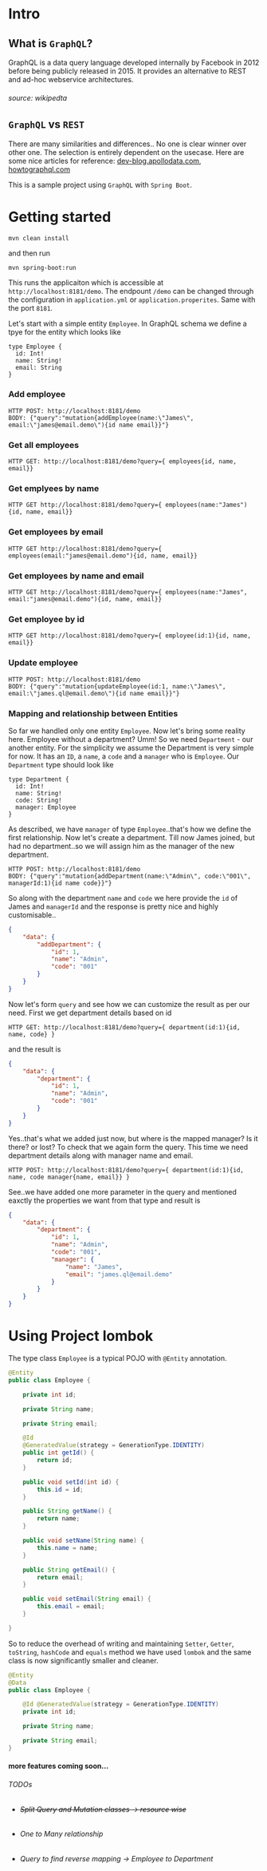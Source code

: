 # Intro
## What is `GraphQL`?
GraphQL is a data query language developed internally by Facebook in 2012 before being publicly released in 2015. It provides an alternative to REST and ad-hoc webservice architectures.
###### source: wikipedta

## `GraphQL` vs `REST`
There are many similarities and differences.. No one is clear winner over other one. The selection is entirely dependent on the usecase.
Here are some nice articles for reference:
[dev-blog.apollodata.com](https://dev-blog.apollodata.com/graphql-vs-rest-5d425123e34b), 
[howtographql.com](https://www.howtographql.com/basics/1-graphql-is-the-better-rest/)

This is a sample project using `GraphQL` with `Spring Boot`.

# Getting started

```
mvn clean install
```
 and then run 

 ```
 mvn spring-boot:run
 ```

 This runs the applicaiton which is accessible at `http://localhost:8181/demo`. The endpount `/demo` can be changed through the configuration in `application.yml` or `application.properites`. Same with the port `8181`.


Let's start with a simple entity `Employee`. In GraphQL schema we define a tpye for the entity which looks like 
```
type Employee {
  id: Int!
  name: String!
  email: String
}
```

### Add employee
```URL
HTTP POST: http://localhost:8181/demo
BODY: {"query":"mutation{addEmployee(name:\"James\", email:\"james@email.demo\"){id name email}}"}
```

### Get all employees
```URL
HTTP GET: http://localhost:8181/demo?query={ employees{id, name, email}}
```


### Get emplyees by name
```URL
HTTP GET http://localhost:8181/demo?query={ employees(name:"James"){id, name, email}}
```

### Get employees by email
```URL
HTTP GET http://localhost:8181/demo?query={ employees(email:"james@email.demo"){id, name, email}}
```

### Get employees by name and email
```URL
HTTP GET http://localhost:8181/demo?query={ employees(name:"James", email:"james@email.demo"){id, name, email}}
```

### Get employee by id
```URL
HTTP GET http://localhost:8181/demo?query={ employee(id:1){id, name, email}}
```

### Update employee
```URL
HTTP POST: http://localhost:8181/demo
BODY: {"query":"mutation{updateEmployee(id:1, name:\"James\", email:\"james.ql@email.demo\"){id name email}}"}
```
### Mapping and relationship between Entities
So far we handled only one entity `Employee`. Now let's bring some reality here. Employee without a department? Umm! So we need `Department` - our another entity.
For the simplicity we assume the Department is very simple for now. It has an `ID`, a `name`, a `code` and a `manager` who is `Employee`.
Our `Department` type should look like 
```
type Department {
  id: Int!
  name: String!
  code: String!
  manager: Employee
}
```
As described, we have `manager` of type `Employee`..that's how we define the first relationship.
Now let's create a department. Till now James joined, but had no department..so we will assign him as the manager of the new department.
```URL
HTTP POST: http://localhost:8181/demo
BODY: {"query":"mutation{addDepartment(name:\"Admin\", code:\"001\", managerId:1){id name code}}"}
```
So along with the department `name` and `code` we here provide the `id` of James and `managerId` and the response is pretty nice and highly customisable..
```JSON
{
    "data": {
        "addDepartment": {
            "id": 1,
            "name": "Admin",
            "code": "001"
        }
    }
}
```
Now let's form `query` and see how we can customize the result as per our need.
First we get department details based on id
```URL
HTTP GET: http://localhost:8181/demo?query={ department(id:1){id, name, code} }
```
and the result is 
```JSON
{
    "data": {
        "department": {
            "id": 1,
            "name": "Admin",
            "code": "001"
        }
    }
}
```
Yes..that's what we added just now, but where is the mapped manager? Is it there? or lost?
To check that we again form the query. This time we need department details along with manager name and email.
```URL
HTTP POST: http://localhost:8181/demo?query={ department(id:1){id, name, code manager{name, email}} } 
```
See..we have added one more parameter in the query and mentioned eaxctly the properties we want from that type and result is 
```JSON
{
    "data": {
        "department": {
            "id": 1,
            "name": "Admin",
            "code": "001",
            "manager": {
                "name": "James",
                "email": "james.ql@email.demo"
            }
        }
    }
}
```
# Using Project lombok
The type class `Employee` is a typical POJO with `@Entity` annotation.
```java
@Entity
public class Employee {

	private int id;

	private String name;

	private String email;

	@Id
	@GeneratedValue(strategy = GenerationType.IDENTITY)
	public int getId() {
		return id;
	}

	public void setId(int id) {
		this.id = id;
	}

	public String getName() {
		return name;
	}

	public void setName(String name) {
		this.name = name;
	}

	public String getEmail() {
		return email;
	}

	public void setEmail(String email) {
		this.email = email;
	}

}
```
So to reduce the overhead of writing and maintaining `Setter`, `Getter`, `toString`, `hashCode` and `equals` method we have used `lombok` and the same class is now significantly smaller and cleaner.
```java
@Entity
@Data
public class Employee {

	@Id @GeneratedValue(strategy = GenerationType.IDENTITY)
	private int id;

	private String name;

	private String email;
}
```

#### more features coming soon...
###### TODOs
- ###### <s>Split Query and Mutation classes -> resource wise</s>
- ###### One to Many relationship 
- ###### Query to find reverse mapping -> Employee to Department